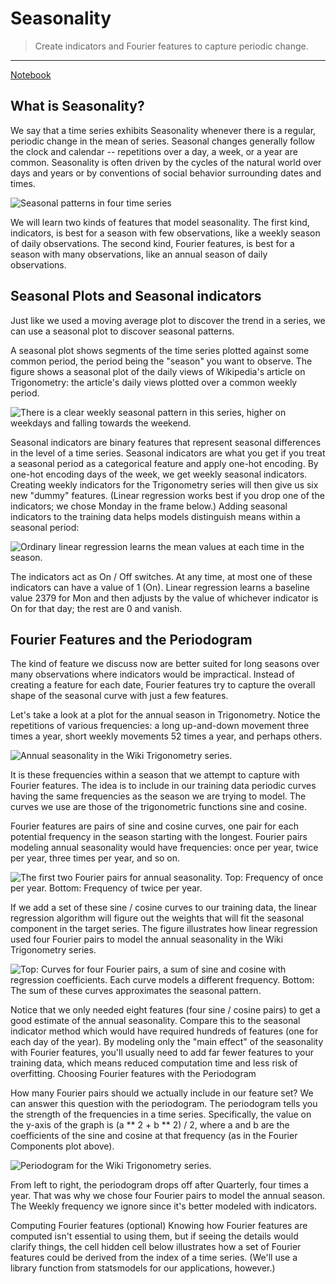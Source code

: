 # Seasonality
> Create indicators and Fourier features to capture periodic change.
---

[Notebook](https://www.kaggle.com/code/shashanknecrothapa/time-series-seasonality?scriptVersionId=211198730)

## What is Seasonality?

We say that a time series exhibits Seasonality whenever there is a regular, periodic change in the mean of series. Seasonal changes generally follow the clock and calendar -- repetitions over a day, a week, or a year are common. Seasonality is often driven by the cycles of the natural world over days and years or by conventions of social behavior surrounding dates and times.

![Seasonal patterns in four time series](https://storage.googleapis.com/kaggle-media/learn/images/ViYbSxS.png)

We will learn two kinds of features that model seasonality. The first kind, indicators, is best for a season with few observations, like a weekly season of daily observations. The second kind, Fourier features, is best for a season with many observations, like an annual season of daily observations.

## Seasonal Plots and Seasonal indicators

Just like we used a moving average plot to discover the trend in a series, we can use a seasonal plot to discover seasonal patterns.

A seasonal plot shows segments of the time series plotted against some common period, the period being the "season" you want to observe. The figure shows a seasonal plot of the daily views of Wikipedia's article on Trigonometry: the article's daily views plotted over a common weekly period.

![There is a clear weekly seasonal pattern in this series, higher on weekdays and falling towards the weekend.](https://storage.googleapis.com/kaggle-media/learn/images/bd7D4NJ.png)

Seasonal indicators are binary features that represent seasonal differences in the level of a time series. Seasonal indicators are what you get if you treat a seasonal period as a categorical feature and apply one-hot encoding.
By one-hot encoding days of the week, we get weekly seasonal indicators. Creating weekly indicators for the Trigonometry series will then give us six new "dummy" features. (Linear regression works best if you drop one of the indicators; we chose Monday in the frame below.)
Adding seasonal indicators to the training data helps models distinguish means within a seasonal period:

![Ordinary linear regression learns the mean values at each time in the season.](https://storage.googleapis.com/kaggle-media/learn/images/hIlF5j5.png)

The indicators act as On / Off switches. At any time, at most one of these indicators can have a value of 1 (On). Linear regression learns a baseline value 2379 for Mon and then adjusts by the value of whichever indicator is On for that day; the rest are 0 and vanish.

## Fourier Features and the Periodogram

The kind of feature we discuss now are better suited for long seasons over many observations where indicators would be impractical. Instead of creating a feature for each date, Fourier features try to capture the overall shape of the seasonal curve with just a few features.

Let's take a look at a plot for the annual season in Trigonometry. Notice the repetitions of various frequencies: a long up-and-down movement three times a year, short weekly movements 52 times a year, and perhaps others.

![Annual seasonality in the Wiki Trigonometry series.](https://storage.googleapis.com/kaggle-media/learn/images/NJcaEdI.png)

It is these frequencies within a season that we attempt to capture with Fourier features. The idea is to include in our training data periodic curves having the same frequencies as the season we are trying to model. The curves we use are those of the trigonometric functions sine and cosine.

Fourier features are pairs of sine and cosine curves, one pair for each potential frequency in the season starting with the longest. Fourier pairs modeling annual seasonality would have frequencies: once per year, twice per year, three times per year, and so on.

![The first two Fourier pairs for annual seasonality. Top: Frequency of once per year. Bottom: Frequency of twice per year.](https://storage.googleapis.com/kaggle-media/learn/images/bKOjdU7.png)

If we add a set of these sine / cosine curves to our training data, the linear regression algorithm will figure out the weights that will fit the seasonal component in the target series. The figure illustrates how linear regression used four Fourier pairs to model the annual seasonality in the Wiki Trigonometry series.

![Top: Curves for four Fourier pairs, a sum of sine and cosine with regression coefficients. Each curve models a different frequency. Bottom: The sum of these curves approximates the seasonal pattern.](https://storage.googleapis.com/kaggle-media/learn/images/mijPhko.png)

Notice that we only needed eight features (four sine / cosine pairs) to get a good estimate of the annual seasonality. Compare this to the seasonal indicator method which would have required hundreds of features (one for each day of the year). By modeling only the "main effect" of the seasonality with Fourier features, you'll usually need to add far fewer features to your training data, which means reduced computation time and less risk of overfitting.
Choosing Fourier features with the Periodogram

How many Fourier pairs should we actually include in our feature set? We can answer this question with the periodogram. The periodogram tells you the strength of the frequencies in a time series. Specifically, the value on the y-axis of the graph is (a ** 2 + b ** 2) / 2, where a and b are the coefficients of the sine and cosine at that frequency (as in the Fourier Components plot above).

![Periodogram for the Wiki Trigonometry series.](https://storage.googleapis.com/kaggle-media/learn/images/PK6WEe3.png)

From left to right, the periodogram drops off after Quarterly, four times a year. That was why we chose four Fourier pairs to model the annual season. The Weekly frequency we ignore since it's better modeled with indicators.

Computing Fourier features (optional)
Knowing how Fourier features are computed isn't essential to using them, but if seeing the details would clarify things, the cell hidden cell below illustrates how a set of Fourier features could be derived from the index of a time series. (We'll use a library function from statsmodels for our applications, however.)


